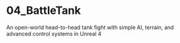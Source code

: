# 04_BattleTank
An open-world head-to-head tank fight with simple AI, terrain, and advanced control systems in Unreal 4
